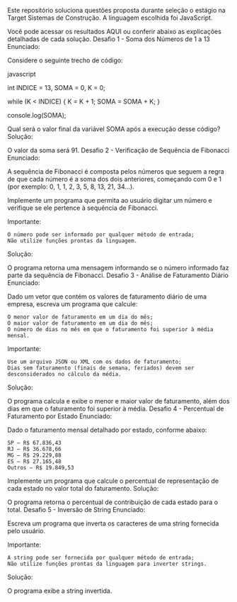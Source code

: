 Este repositório soluciona questões proposta durante seleção o estágio na Target Sistemas de Construção. A linguagem escolhida foi JavaScript.

Você pode acessar os resultados AQUI ou conferir abaixo as explicações detalhadas de cada solução.
Desafio 1 - Soma dos Números de 1 a 13
Enunciado:

Considere o seguinte trecho de código:

javascript

int INDICE = 13, SOMA = 0, K = 0;

while (K < INDICE) {
    K = K + 1;
    SOMA = SOMA + K;
}

console.log(SOMA);

Qual será o valor final da variável SOMA após a execução desse código?
Solução:

O valor da soma será 91.
Desafio 2 - Verificação de Sequência de Fibonacci
Enunciado:

A sequência de Fibonacci é composta pelos números que seguem a regra de que cada número é a soma dos dois anteriores, começando com 0 e 1 (por exemplo: 0, 1, 1, 2, 3, 5, 8, 13, 21, 34...).

Implemente um programa que permita ao usuário digitar um número e verifique se ele pertence à sequência de Fibonacci.

Importante:

    O número pode ser informado por qualquer método de entrada;
    Não utilize funções prontas da linguagem.

Solução:

O programa retorna uma mensagem informando se o número informado faz parte da sequência de Fibonacci.
Desafio 3 - Análise de Faturamento Diário
Enunciado:

Dado um vetor que contém os valores de faturamento diário de uma empresa, escreva um programa que calcule:

    O menor valor de faturamento em um dia do mês;
    O maior valor de faturamento em um dia do mês;
    O número de dias no mês em que o faturamento foi superior à média mensal.

Importante:

    Use um arquivo JSON ou XML com os dados de faturamento;
    Dias sem faturamento (finais de semana, feriados) devem ser desconsiderados no cálculo da média.

Solução:

O programa calcula e exibe o menor e maior valor de faturamento, além dos dias em que o faturamento foi superior à média.
Desafio 4 - Percentual de Faturamento por Estado
Enunciado:

Dado o faturamento mensal detalhado por estado, conforme abaixo:

    SP – R$ 67.836,43
    RJ – R$ 36.678,66
    MG – R$ 29.229,88
    ES – R$ 27.165,48
    Outros – R$ 19.849,53

Implemente um programa que calcule o percentual de representação de cada estado no valor total do faturamento.
Solução:

O programa retorna o percentual de contribuição de cada estado para o total.
Desafio 5 - Inversão de String
Enunciado:

Escreva um programa que inverta os caracteres de uma string fornecida pelo usuário.

Importante:

    A string pode ser fornecida por qualquer método de entrada;
    Não utilize funções prontas da linguagem para inverter strings.

Solução:

O programa exibe a string invertida.
